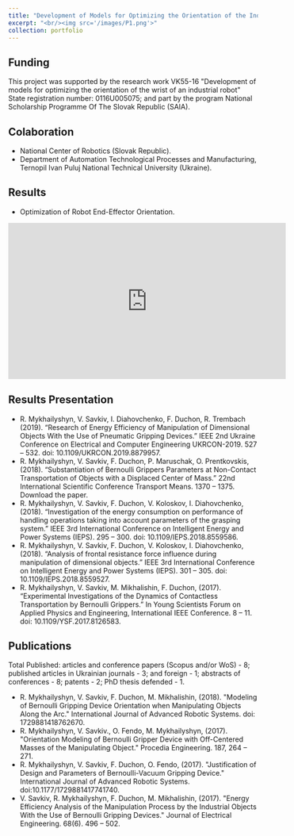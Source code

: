 ```yaml
---
title: "Development of Models for Optimizing the Orientation of the Industrial Robot Brush"
excerpt: "<br/><img src='/images/P1.png'>"
collection: portfolio
---
```

## Funding
This project was supported by the research work VK55-16 "Development of models for optimizing the orientation of the wrist of an industrial robot" State registration number: 0116U005075; and part by the program National Scholarship Programme Of The Slovak Republic (SAIA).

## Colaboration
* National Center of Robotics (Slovak Republic).
* Department of Automation Technological Processes and Manufacturing, Ternopil Ivan Puluj National Technical University (Ukraine).

## Results


* Optimization of Robot End-Effector Orientation.
<iframe width="560" height="315" src="https://youtu.be/IG_sIPefblQ?si=j3ZKPU85E4kuQ3hD" title="YouTube video player" frameborder="0" allow="accelerometer; autoplay; clipboard-write; encrypted-media; gyroscope; picture-in-picture" allowfullscreen></iframe>

## Results Presentation

* R. Mykhailyshyn, V. Savkiv, I. Diahovchenko, F. Duchon, R. Trembach (2019). “Research of Energy Efficiency of Manipulation of Dimensional Objects With the Use of Pneumatic Gripping Devices.” IEEE 2nd Ukraine Conference on Electrical and Computer Engineering UKRCON-2019. 527 – 532. doi: 10.1109/UKRCON.2019.8879957.
* R. Mykhailyshyn, V. Savkiv, F. Duchon, P. Maruschak, O. Prentkovskis, (2018). “Substantiation of Bernoulli Grippers Parameters at Non-Contact Transportation of Objects with a Displaced Center of Mass.” 22nd International Scientific Conference Transport Means. 1370 – 1375. Download the paper.
* R. Mykhailyshyn, V. Savkiv, F. Duchon, V. Koloskov, I. Diahovchenko, (2018). “Investigation of the energy consumption on performance of handling operations taking into account parameters of the grasping system.” IEEE 3rd International Conference on Intelligent Energy and Power Systems (IEPS). 295 – 300. doi: 10.1109/IEPS.2018.8559586.
* R. Mykhailyshyn, V. Savkiv, F. Duchon, V. Koloskov, I. Diahovchenko, (2018). “Analysis of frontal resistance force influence during manipulation of dimensional objects.” IEEE 3rd International Conference on Intelligent Energy and Power Systems (IEPS). 301 – 305. doi: 10.1109/IEPS.2018.8559527.
* R. Mykhailyshyn, V. Savkiv, M. Mikhalishin, F. Duchon, (2017). “Experimental Investigations of the Dynamics of Contactless Transportation by Bernoulli Grippers.” In Young Scientists Forum on Applied Physics and Engineering, International IEEE Conference. 8 – 11. doi: 10.1109/YSF.2017.8126583.

## Publications
Total Published: articles and conference papers (Scopus and/or WoS) - 8; published articles in Ukrainian journals - 3; and foreign - 1; abstracts of conferences - 8; patents - 2; PhD thesis defended - 1.

* R. Mykhailyshyn, V. Savkiv, F. Duchon, M. Mikhalishin, (2018). "Modeling of Bernoulli Gripping Device Orientation when Manipulating Objects Along the Arc." International Journal of Advanced Robotic Systems. doi: 1729881418762670.
* R. Mykhailyshyn, V. Savkiv., O. Fendo, M. Mykhailyshyn, (2017). "Orientation Modeling of Bernoulli Gripper Device with Off-Centered Masses of the Manipulating Object." Procedia Engineering. 187, 264 – 271.
* R. Mykhailyshyn, V. Savkiv, F. Duchon, O. Fendo, (2017). "Justification of Design and Parameters of Bernoulli-Vacuum Gripping Device." International Journal of Advanced Robotic Systems. doi:10.1177/1729881417741740.
* V. Savkiv, R. Mykhailyshyn, F. Duchon, M. Mikhalishin, (2017). "Energy Efficiency Analysis of the Manipulation Process by the Industrial Objects With the Use of Bernoulli Gripping Devices." Journal of Electrical Engineering. 68(6). 496 – 502.

